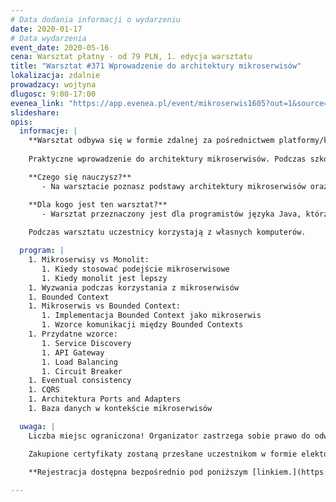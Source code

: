 ```yaml
---
# Data dodania informacji o wydarzeniu
date: 2020-01-17
# Data wydarzenia
event_date: 2020-05-16
cena: Warsztat płatny - od 79 PLN, 1. edycja warsztatu
title: "Warsztat #371 Wprowadzenie do architektury mikroserwisów"
lokalizacja: zdalnie
prowadzacy: wojtyna
dlugosc: 9:00-17:00
evenea_link: "https://app.evenea.pl/event/mikroserwis1605?out=1&source=event_iframe"
slideshare:
opis:
  informacje: |
    **Warsztat odbywa się w formie zdalnej za pośrednictwem platformy/komunikatora online, z wykorzystaniem dźwięku, obrazu z kamery, udostępniania ekranu komputera prowadzącego i uczestników.** 
    
    Praktyczne wprowadzenie do architektury mikroserwisów. Podczas szkolenia uczestnicy poznają podstawy oraz dobre praktyki w tworzeniu rozwiązań opartych o architekturę mikroserwisów. Podstawy teoretyczne zostaną wsparte licznymi przykładami w języku Java i Spring Framework.

    **Czego się nauczysz?**
       - Na warsztacie poznasz podstawy architektury mikroserwisów oraz dobre praktyki związane z tym podejściem. Liczne przykłady pozwolą Tobie zrozumieć zagadnienia teoretyczne również od strony praktycznej.

    **Dla kogo jest ten warsztat?**
       - Warsztat przeznaczony jest dla programistów języka Java, którzy są zainteresowani zrozumieniem podstaw mikroserwisów.
     
    Podczas warsztatu uczestnicy korzystają z własnych komputerów.

  program: |
    1. Mikroserwisy vs Monolit:
       1. Kiedy stosować podejście mikroserwisowe
       1. Kiedy monolit jest lepszy
    1. Wyzwania podczas korzystania z mikroserwisów
    1. Bounded Context
    1. Mikroserwis vs Bounded Context:
       1. Implementacja Bounded Context jako mikroserwis
       1. Wzorce komunikacji między Bounded Contexts
    1. Przydatne wzorce:
       1. Service Discovery
       1. API Gateway
       1. Load Balancing 
       1. Circuit Breaker
    1. Eventual consistency
    1. CQRS
    1. Architektura Ports and Adapters
    1. Baza danych w kontekście mikroserwisów

  uwaga: |
    Liczba miejsc ograniczona! Organizator zastrzega sobie prawo do odwołania wydarzenia w przypadku niezgłoszenia się minimalnej liczby uczestników.

    Zakupione certyfikaty zostaną przesłane uczestnikom w formie elektoronicznej po warsztacie oraz za pośrednictwem firmy kurierskiej w momencie poprawy sytuacji wywołanej epidemią koronawirusa. 

    **Rejestracja dostępna bezpośrednio pod poniższym [linkiem.](https://app.evenea.pl/event/mikroserwis1605)**
    
---
```

